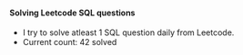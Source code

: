 #### Solving Leetcode SQL questions


- I try to solve atleast 1 SQL question daily from Leetcode.
- Current count: 42 solved
